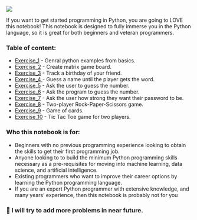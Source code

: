 
<img 
src = "https://myarshan.com/wp-content/uploads/2019/02/logo.png"/>


If you want to get started programming in Python, you are going to LOVE this notebook! This notebook is designed to fully immerse you in the Python language, so it is great for both beginners and veteran programmers.

### Table of content:
- [Exercise_1](https://github.com/SarangDeshmukh7/Python-for-Beginners/blob/master/Exercise_1.ipynb) - Genral python examples from basics.
- [Exercise_2](https://github.com/SarangDeshmukh7/Python-for-Beginners/blob/master/Exercise_2.py) - Create matrix game board.
- [Exercise_3](https://github.com/SarangDeshmukh7/Python-for-Beginners/blob/master/Exercise_3.py) - Track a birthday of your friend.
- [Exercise_4 ](https://github.com/SarangDeshmukh7/Python-for-Beginners/blob/master/Exercise_4.py) - Guess a name until the player gets the word.
- [Exercise_5](https://github.com/SarangDeshmukh7/Python-for-Beginners/blob/master/Exercise_5.py) - Ask the user to guess the
number.
- [Exercise_6](https://github.com/SarangDeshmukh7/Python-for-Beginners/blob/master/Exercise_6.py) - Ask the program to guess the
number.
- [Exercise_7](https://github.com/SarangDeshmukh7/Python-for-Beginners/blob/master/Exercise_7.py) - Ask the user how strong they want their password to be.
- [Exercise_8](https://github.com/SarangDeshmukh7/Python-for-Beginners/blob/master/Exercise_8.py) - Two-player Rock-Paper-Scissors game.
- [Exercise_9](https://github.com/SarangDeshmukh7/Python-for-Beginners/blob/master/Exercise_9.py) - Game of  cards.
- [Exercise_10](https://github.com/SarangDeshmukh7/Python-for-Beginners/blob/master/Exercise_10.py) - Tic Tac Toe game for two players.

### Who this notebook is for:
- Beginners with no previous programming experience looking to obtain the skills to get their first programming job.
- Anyone looking to to build the minimum Python programming skills necessary as a pre-requisites for moving into machine learning, data science, and artificial intelligence.
- Existing programmers who want to improve their career options by learning the Python programming language.
- If you are an expert Python programmer with extensive knowledge, and many years’ experience, then this notebook is probably not for you

### 🔭 I will try to add more problems in near future. 
